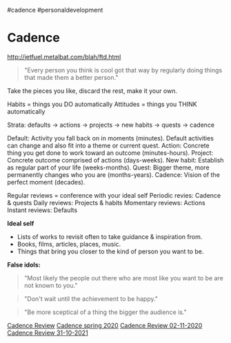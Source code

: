 #cadence #personaldevelopment 

# Cadence

http://jetfuel.metalbat.com/blah/ftd.html

>"Every person you think is cool got that way by regularly doing things that made them a better person."

Take the pieces you like, discard the rest, make it your own. 


Habits = things you DO automatically
Attitudes = things you THINK automatically

Strata: defaults -> actions -> projects -> new habits -> quests -> cadence

Default: Activity you fall back on in moments (minutes). Default activities can change and also fit into a theme or current quest.
Action: Concrete thing you get done to work toward an outcome (minutes-hours). 
Project: Concrete outcome comprised of actions (days-weeks).
New habit: Establish as regular part of your life (weeks-months).
Quest: Bigger theme, more permanently changes who you are (months-years).
Cadence: Vision of the perfect moment (decades).

Regular reviews = conference with your ideal self
Periodic revies: Cadence & quests
Daily reviews: Projects & habits
Momentary reviews: Actions
Instant reviews: Defaults

**Ideal self**
- Lists of works to revisit often to take guidance & inspiration from.
- Books, films, articles, places, music.
- Things that bring you closer to the kind of person you want to be.

**False idols:**
>"Most likely the people out there who are most like you want to be are not known to you."

>"Don't wait until the achievement to be happy."

>"Be more sceptical of a thing the bigger the audience is."



[Cadence Review](private/Cadence/Cadence%20Review.md)
[Cadence spring 2020](private/Cadence/Cadence%20spring%202020.md)
[Cadence Review 02-11-2020](private/Cadence/Cadence%20Review%2002-11-2020.md)
[Cadence Review 31-10-2021](private/Cadence/Cadence%20Review%2031-10-2021.md)


